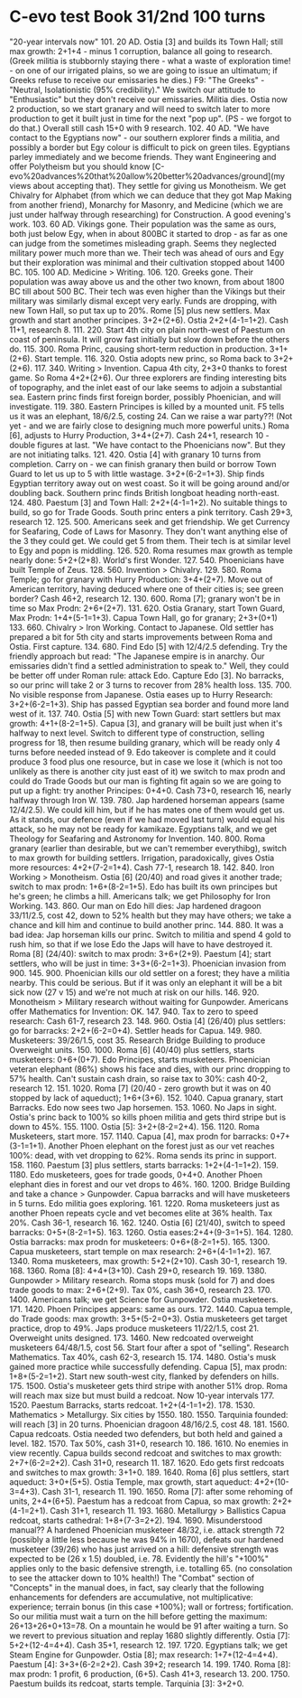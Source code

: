 # C-evo test Book 31/2nd 100 turns

"20-year intervals now"
101. 20 AD.
Ostia [3] and builds its Town Hall; still max growth: 2+1+4 - minus 1 corruption, balance all going to research. (Greek militia is stubbornly staying there - what a waste of exploration time! - on one of our irrigated plains, so we are going to issue an ultimatum; if Greeks refuse to receive our emissaries he dies.)
F9: "The Greeks" - "Neutral, Isolationistic (95% credibility)." We switch our attitude to "Enthusiastic" but they don't receive our emissaries. Militia dies. Ostia now 2 production, so we start granary and will need to switch later to more production to get it built just in time for the next "pop up". (PS - we forgot to do that.)
Overall still cash 15+0 with 9 research.
102. 40 AD.
"We have contact to the Egyptians now" - our southern explorer finds a militia, and possibly a border but Egy colour is difficult to pick on green tiles. Egyptians parley immediately and we become friends. They want Engineering and offer Polytheism but you should know [C-evo%20advances%20that%20allow%20better%20advances/ground](my views about accepting that). They settle for giving us Monotheism. We get Chivalry for Alphabet (from which we can deduce that they got Map Making from another friend), Monarchy for Masonry, and Medicine (which we are just under halfway through researching) for Construction. A good evening's work.
103. 60 AD.
Vikings gone. Their population was the same as ours, both just below Egy, when in about 800BC it started to drop - as far as one can judge from the sometimes misleading graph. Seems they neglected military power much more than we. Their tech was ahead of ours and Egy but their exploration was minimal and their cultivation stopped about 1400 BC.
105. 100 AD.
Medicine &gt; Writing. 
106. 120.
Greeks gone. Their population was away above us and the other two known, from about 1800 BC till about 500 BC. Their tech was even higher than the Vikings but their military was similarly dismal except very early.
Funds are dropping, with new Town Hall, so put tax up to 20%. 
Rome [5] plus new settlers. Max growth and start another principes. 3+2+(2+6). Ostia 2+2+(4-1=1+2). Cash 11+1, research 8.
111. 220.
Start 4th city on plain north-west of Paestum on coast of peninsula. It will grow fast initially but slow down before the others do. 
115. 300.
Roma Princ, causing short-term reduction in production. 3+1+(2+6). Start temple. 
116. 320.
Ostia adopts new princ, so Roma back to 3+2+(2+6). 
117. 340.
Writing &gt; Invention. Capua 4th city, 2+3+0 thanks to forest game. So Roma 4+2+(2+6). Our three explorers are finding interesting bits of topography, and the inlet east of our lake seems to adjoin a substantial sea. Eastern princ finds first foreign border, possibly Phoenician, and will investigate. 
119. 380.
Eastern Principes is killed by a mounted unit. F5 tells us it was an elephant, 18/6/2.5, costing 24. Can we raise a war party??! (Not yet - and we are fairly close to designing much more powerful units.)
Roma [6], adjusts to Hurry Production, 3+4+(2+7). Cash 24+1, research 10 - double figures at last. "We have contact to the Phoenicians now". But they are not initiating talks.
121. 420.
Ostia [4] with granary 10 turns from completion. Carry on - we can finish granary then build or borrow Town Guard to let us up to 5 with little wastage. 3+2+(6-2=1+3). 
Ship finds Egyptian territory away out on west coast. So it will be going around and/or doubling back. Southern princ finds British longboat heading north-east. 
124. 480.
Paestum [3] and Town Hall: 2+2+(4-1=1+2). No suitable things to build, so go for Trade Goods. South princ enters a pink territory.
Cash 29+3, research 12.
125. 500.
Americans seek and get friendship. We get Currency for Seafaring, Code of Laws for Masonry. They don't want anything else of the 3 they could get. We could get 5 from them. Their tech is at similar level to Egy and popn is middling. 
126. 520.
Roma resumes max growth as temple nearly done: 5+2+(2+8). 
World's first Wonder.
127. 540.
Phoenicians have built Temple of Zeus.
128. 560.
Invention &gt; Chivalry. 
129. 580.
Roma Temple; go for granary with Hurry Production: 3+4+(2+7). Move out of American territory, having deduced where one of their cities is; see green border?
Cash 46+2, research 12.
130. 600.
Roma [7]; granary won't be in time so Max Prodn: 2+6+(2+7). 
131. 620.
Ostia Granary, start Town Guard, Max Prodn: 1+4+(5-1=1+3). 
Capua Town Hall, go for granary; 2+3+(0+1)
133. 660.
Chivalry &gt; Iron Working. Contact to Japanese. Old settler has prepared a bit for 5th city and starts improvements between Roma and Ostia. 
First capture.
134. 680.
Find Edo [5] with 12/4/2.5 defending. Try the friendly approach but read: "The Japanese empire is in anarchy. Our emissaries didn't find a settled administration to speak to." Well, they could be better off under Roman rule: attack Edo. Capture Edo [3]. No barracks, so our princ will take 2 or 3 turns to recover from 28% health loss.
135. 700.
No visible response from Japanese. Ostia eases up to Hurry Research: 3+2+(6-2=1+3). Ship has passed Egyptian sea border and found more land west of it. 
137. 740.
Ostia [5] with new Town Guard: start settlers but max growth: 4+1+(8-2=1+5). 
Capua [3], and granary will be built just when it's halfway to next level. Switch to different type of construction, selling progress for 18, then resume building granary, which will be ready only 4 turns before needed instead of 9. 
Edo takeover is complete and it could produce 3 food plus one resource, but in case we lose it (which is not too unlikely as there is another city just east of it) we switch to max prodn and could do Trade Goods but our man is fighting fit again so we are going to put up a fight: try another Principes: 0+4+0.
Cash 73+0, research 16, nearly halfway through Iron W.
139. 780.
Jap hardened horseman appears (same 12/4/2.5). We could kill him, but if he has mates one of them would get us. As it stands, our defence (even if we had moved last turn) would equal his attack, so he may not be ready for kamikaze. 
Egyptians talk, and we get Theology for Seafaring and Astronomy for Invention. 
140. 800.
Roma granary (earlier than desirable, but we can't remember everythibg), switch to max growth for building settlers. 
Irrigation, paradoxically, gives Ostia more resources: 4+2+(7-2=1+4). 
Cash 77-1, research 18. 
142. 840.
Iron Working &gt; Monotheism. 
Ostia [6] (20/40) and road gives it another trade; switch to max prodn: 1+6+(8-2=1+5). Edo has built its own principes but he's green; he climbs a hill.
Americans talk; we get Philosophy for Iron Working. 
143. 860.
Our man on Edo hill dies: Jap hardened dragoon 33/11/2.5, cost 42, down to 52% health but they may have others; we take a chance and kill him and continue to build another princ.
144. 880.
It was a bad idea: Jap horseman kills our princ. Switch to militia and spend 4 gold to rush him, so that if we lose Edo the Japs will have to have destroyed it.
Roma [8] (24/40): switch to max prodn: 3+6+(2+9). 
Paestum [4]; start settlers, who will be just in time: 3+3+(6-2=1+3).
Phoenician invasion from 900.
145. 900.
Phoenician kills our old settler on a forest; they have a militia nearby. This could be serious. But if it was only an elephant it will be a bit sick now (27 v 15) and we're not much at risk on our hills. 
146. 920.
Monotheism &gt; Military research without waiting for Gunpowder. 
Americans offer Mathematics for Invention: OK.
147. 940.
Tax to zero to speed research: Cash 61-7, research 23.
148. 960.
Ostia [4] (26/40) plus settlers: go for barracks: 2+2+(6-2=0+4). Settler heads for Capua. 
149. 980.
Musketeers: 39/26/1.5, cost 35. Research Bridge Building to produce Overweight units. 
150. 1000.
Roma [6] (40/40) plus settlers, starts musketeers: 0+6+(0+7). Edo Principes, starts musketeers. Phoenician veteran elephant (86%) shows his face and dies, with our princ dropping to 57% health. 
Can't sustain cash drain, so raise tax to 30%: cash 40-2, research 12.
151. 1020.
Roma [7] (20/40 - zero growth but it was on 40 stopped by lack of aqueduct); 1+6+(3+6). 
152. 1040.
Capua granary, start Barracks. Edo now sees two Jap horsemen. 
153. 1060.
No Japs in sight. Ostia's princ back to 100% so kills phoen militia and gets third stripe but is down to 45%.
155. 1100.
Ostia [5]: 3+2+(8-2=2+4).
156. 1120.
Roma Musketeers, start more. 
157. 1140.
Capua [4], max prodn for barracks: 0+7+(3-1=1+1). Another Phoen elephant on the forest just as our vet reaches 100%: dead, with vet dropping to 62%. Roma sends its princ in support.
158. 1160.
Paestum [3] plus settlers, starts barracks: 1+2+(4-1=1+2). 
159. 1180.
Edo musketeers, goes for trade goods, 0+4+0. Another Phoen elephant dies in forest and our vet drops to 46%. 
160. 1200.
Bridge Building and take a chance &gt; Gunpowder. Capua barracks and will have musketeers in 5 turns. Edo militia goes exploring.
161. 1220.
Roma musketeers just as another Phoen repeats cycle and vet becomes elite at 36% health. Tax 20%. Cash 36-1, research 16. 
162. 1240.
Ostia [6] (21/40), switch to speed barracks: 0+5+(8-2=1+5). 
163. 1260.
Ostia eases:2+4+(9-3=1+5). 
164. 1280.
Ostia barracks: max prodn for musketeers: 0+6+(8-2=1+5). 
165. 1300.
Capua musketeers, start temple on max research: 2+6+(4-1=1+2). 
167. 1340.
Roma musketeers, max growth: 5+2+(2+10). 
Cash 30-1, research 19. 
168. 1360.
Roma [8]: 4+4+(3+10). Cash 29+0, research 19.
169. 1380.
Gunpowder &gt; Military research. 
Roma stops musk (sold for 7) and does trade goods to max: 2+6+(2+9). 
Tax 0%, cash 36+0, research 23. 
170. 1400.
Americans talk; we get Science for Gunpowder. Ostia musketeers. 
171. 1420.
Phoen Principes appears: same as ours. 
172. 1440.
Capua temple, do Trade goods: max growth: 3+5+(5-2=0+3). Ostia musketeers get target practice, drop to 49%. Japs produce musketeers 11/22/1.5, cost 21. 
Overweight units designed.
173. 1460.
New redcoated overweight musketeers 64/48/1.5, cost 56. Start four after a spot of "selling". 
Research Mathematics. Tax 40%, cash 62-3, research 15.
174. 1480.
Ostia's musk gained more practice while successfully defending. 
Capua [5], max prodn: 1+8+(5-2=1+2). 
Start new south-west city, flanked by defenders on hills.
175. 1500.
Ostia's musketeer gets third stripe with another 51% drop. Roma will reach max size but must build a redcoat.
Now 10-year intervals
177. 1520.
Paestum Barracks, starts redcoat. 1+2+(4-1=1+2). 
178. 1530.
Mathematics &gt; Metallurgy. 
Six cities by 1550.
180. 1550.
Tarquinia founded: will reach [3] in 20 turns. Phoenician dragoon 48/16/2.5, cost 48.
181. 1560.
Capua redcoats. Ostia needed two defenders, but both held and gained a level. 
182. 1570.
Tax 50%, cash 31+0, research 10.
186. 1610.
No enemies in view recently. Capua builds second redcoat and switches to max growth: 2+7+(6-2=2+2).
Cash 31+0, research 11.
187. 1620.
Edo gets first redcoats and switches to max growth: 3+1+0.
189. 1640.
Roma [6] plus settlers, start aqueduct: 3+0+(5+5).
Ostia Temple, max growth, start aqueduct: 4+2+(10-3=4+3).
Cash 31-1, research 11.
190. 1650.
Roma [7]: after some rehoming of units, 2+4+(6+5).
Paestum has a redcoat from Capua, so max growth: 2+2+(4-1=2+1).
Cash 31+1, research 11.
193. 1680.
Metallurgy &gt; Ballistics
Capua redcoat, starts cathedral: 1+8+(7-3=2+2).
194. 1690.
Misunderstood manual?? A hardened Phoenician musketeer 48/32, i.e. attack strength 72 (possibly a little less because he was 94% in 1670), defeats our hardened musketeer (39/26) who has just arrived on a hill: defensive strength was expected to be (26 x 1.5) doubled, i.e. 78. Evidently the hill's "+100%" applies only to the basic defensive strength, i.e. totalling 65. (no consolation to see the attacker down to 10% health!) 
The "Combat" section of "Concepts" in the manual does, in fact, say clearly that the following enhancements for defenders are accumulative, not multiplicative: experience; terrain bonus (in this case +100%); wall or fortress; fortification. So our militia must wait a turn on the hill before getting the maximum: 26+13+26+0+13=78. On a mountain he would be 91 after waiting a turn.
So we revert to previous situation and replay 1680 slightly differently.
Ostia [7]: 5+2+(12-4=4+4). Cash 35+1, research 12.
197. 1720.
Egyptians talk; we get Steam Engine for Gunpowder.
Ostia [8]; max research: 1+7+(12-4=4+4).
Paestum [4]: 3+3+(6-2=2+2).
Cash 39+2; research 14.
199. 1740.
Roma [8]: max prodn: 1 profit, 6 production, (6+5).
Cash 41+3, research 13.
200. 1750.
Paestum builds its redcoat, starts temple.
Tarquinia [3]: 3+2+0.